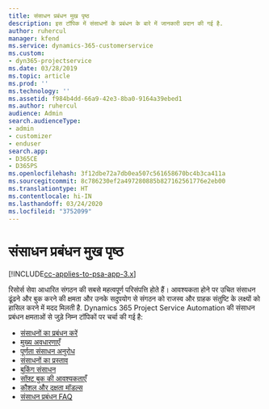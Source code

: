 ```yaml
---
title: संसाधन प्रबंधन मुख पृष्ठ
description: इस टॉपिक में संसाधनों के प्रबंधन के बारे में जानकारी प्रदान की गई है.
author: ruhercul
manager: kfend
ms.service: dynamics-365-customerservice
ms.custom:
- dyn365-projectservice
ms.date: 03/28/2019
ms.topic: article
ms.prod: ''
ms.technology: ''
ms.assetid: f984b4dd-66a9-42e3-8ba0-9164a39ebed1
ms.author: ruhercul
audience: Admin
search.audienceType:
- admin
- customizer
- enduser
search.app:
- D365CE
- D365PS
ms.openlocfilehash: 3f12dbe72a7db0ea507c561658670bc4b3ca411a
ms.sourcegitcommit: 8c786230ef2a497280885b827162561776e2eb00
ms.translationtype: HT
ms.contentlocale: hi-IN
ms.lasthandoff: 03/24/2020
ms.locfileid: "3752099"
---
```

# <a name="resource-management-home-page"></a>संसाधन प्रबंधन मुख पृष्ठ

[!INCLUDE[cc-applies-to-psa-app-3.x](../includes/cc-applies-to-psa-app-3x.md)]

रिसोर्स सेवा आधारित संगठन की सबसे महत्वपूर्ण परिसंपत्ति होते हैं। आवश्यकता होने पर उचित संसाधन ढूंढने और बुक करने की क्षमता और उनके सदुपयोग से संगठन को राजस्व और ग्राहक संतुष्टि के लक्ष्यों को हासिल करने में मदद मिलती है. Dynamics 365 Project Service Automation की संसाधन प्रबंधन क्षमताओं से जुड़े निम्न टॉपिकों पर चर्चा की गई है:

- [संसाधनों का प्रबंधन करें](manage-resources.md)
- [मुख्य अवधारणाएँ](reports-key-concepts.md)
- [पूर्णता संसाधन अनुरोध](resource-management-fulfill-requests.md)
- [संसाधनों का प्रस्ताव](resource-management-propose-resources.md)
- [बुकिंग संसाधन](resource-management-book-resources-scheduleboard.md)
- [सॉफ़्ट बुक की आवश्यकताएँ](resource-management-softbook-requirements.md)
- [कौशल और दक्षता मॉडल्स](resource-management-skills-proficiency.md)
- [संसाधन प्रबंधन FAQ](resource-management-faq.md)
